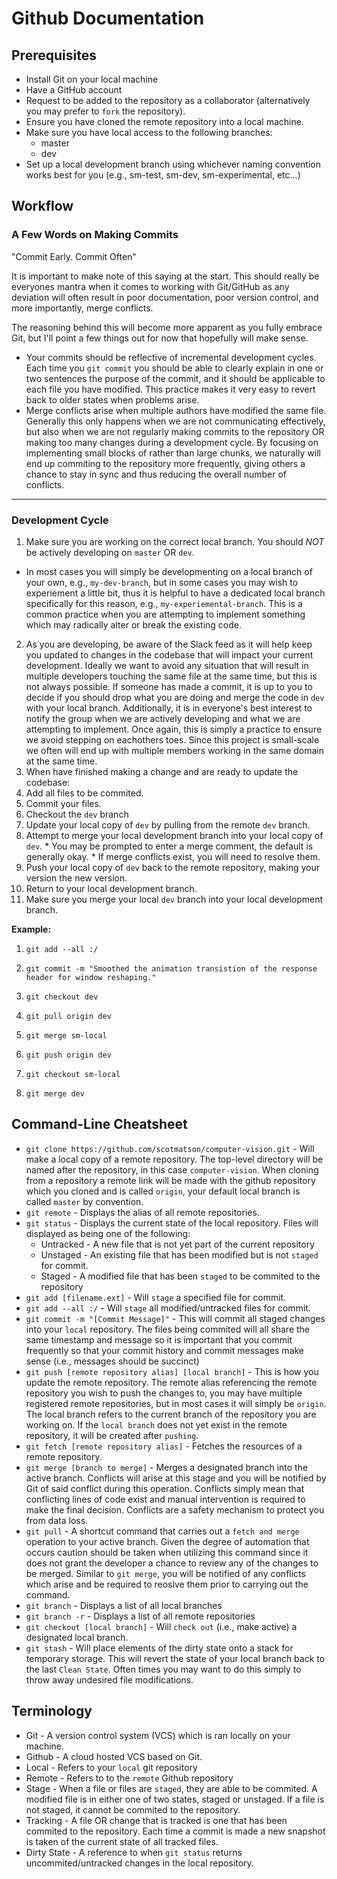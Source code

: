 # Github Documentation

## Prerequisites
* Install Git on your local machine
* Have a GitHub account
* Request to be added to the repository as a collaborator (alternatively you may prefer to `fork` the repository).
* Ensure you have cloned the remote repository into a local machine.
* Make sure you have local access to the following branches:
  * master
  * dev
* Set up a local development branch using whichever naming convention works best for you (e.g., sm-test, sm-dev, sm-experimental, etc...)

## Workflow
### A Few Words on Making Commits
  "Commit Early. Commit Often"
  
  It is important to make note of this saying at the start. This should really be everyones mantra when it comes to working with Git/GitHub as any deviation will often result in poor documentation, poor version control, and more importantly, merge conflicts.
 
  The reasoning behind this will become more apparent as you fully embrace Git, but I'll point a few things out for now that hopefully will make sense.
  
* Your commits should be reflective of incremental development cycles. Each time you `git commit` you should be able to clearly explain in one or two sentences the purpose of the commit, and it should be applicable to each file you have modified. This practice makes it very easy to revert back to older states when problems arise.
* Merge conflicts arise when multiple authors have modified the same file. Generally this only happens when we are not communicating effectively, but also when we are not regularly making commits to the repository OR making too many changes during a development cycle. By focusing on implementing small blocks of rather than large chunks, we naturally will end up commiting to the repository more frequently, giving others a chance to stay in sync and thus reducing the overall number of conflicts.
  
---

### Development Cycle  
1. Make sure you are working on the correct local branch. You should *NOT* be actively developing on `master` OR `dev`.  
  * In most cases you will simply be developmenting on a local branch of your own, e.g., `my-dev-branch`, but in some cases you may wish to experiement a little bit, thus it is helpful to have a dedicated local branch specifically for this reason, e.g., `my-experiemental-branch`. This is a common practice when you are attempting to implement something which may radically alter or break the existing code.
2. As you are developing, be aware of the Slack feed as it will help keep you updated to changes in the codebase that will impact your current development. Ideally we want to avoid any situation that will result in multiple developers touching the same file at the same time, but this is not always possible. If someone has made a commit, it is up to you to decide if you should drop what you are doing and merge the code in `dev` with your local branch. Additionally, it is in everyone's best interest to notify the group when we are actively developing and what we are attempting to implement. Once again, this is simply a practice to ensure we avoid stepping on eachothers toes. Since this project is small-scale we often will end up with multiple members working in the same domain at the same time.
3. When have finished making a change and are ready to update the codebase:
  1. Add all files to be commited.
  2. Commit your files.
  3. Checkout the `dev` branch
  4. Update your local copy of `dev` by pulling from the remote `dev` branch.
  5. Attempt to merge your local development branch into your local copy of `dev`.
    * You may be prompted to enter a merge comment, the default is generally okay.
    * If merge conflicts exist, you will need to resolve them.
  6. Push your local copy of `dev` back to the remote repository, making your version the new version.
  7. Return to your local development branch.
  8. Make sure you merge your local `dev` branch into your local development branch.
  
  **Example:**
  
  1. `git add --all :/`
  
  2. `git commit -m "Smoothed the animation transistion of the response header for window reshaping."`
  
  3. `git checkout dev`
  
  4. `git pull origin dev`
  
  5. `git merge sm-local`
  
  6. `git push origin dev`
  
  7. `git checkout sm-local`
  
  8. `git merge dev`

## Command-Line Cheatsheet
* `git clone https://github.com/scotmatson/computer-vision.git` - Will make a local copy of a remote repository. The top-level directory will be named after the repository, in this case `computer-vision`. When cloning from a repository a remote link will be made with the github repository which you cloned and is called `origin`, your default local branch is called `master` by convention.
* `git remote` - Displays the alias of all remote repositories.
* `git status` - Displays the current state of the local repository. Files will displayed as being one of the following:
  * Untracked - A new file that is not yet part of the current repository
  * Unstaged - An existing file that has been modified but is not `staged` for commit.
  * Staged - A modified file that has been `staged` to be commited to the repository
* `git add [filename.ext]` - Will `stage` a specified file for commit.
* `git add --all :/` - Will `stage` all modified/untracked files for commit.
* `git commit -m "[Commit Message]"` - This will commit all staged changes into your `local` repository. The files being commited will all share the same timestamp and message so it is important that you commit frequently so that your commit history and commit messages make sense (i.e., messages should be succinct)
* `git push [remote repository alias] [local branch]` - This is how you update the remote repository. The remote alias referencing the remote repository you wish to push the changes to, you may have multiple registered remote repositories, but in most cases it will simply be `origin`. The local branch refers to the current branch of the repository you are working on. If the `local branch` does not yet exist in the remote repository, it will be created after `pushing`.
* `git fetch [remote repository alias]` - Fetches the resources of a remote repository.
* `git merge [branch to merge]` - Merges a designated branch into the active branch. Conflicts will arise at this stage and you will be notified by Git of said conflict during this operation. Conflicts simply mean that conflicting lines of code exist and manual intervention is required to make the final decision. Conflicts are a safety mechanism to protect you from data loss.
* `git pull` - A shortcut command that carries out a `fetch and merge` operation to your active branch. Given the degree of automation that occurs caution should be taken when utilizing this command since it does not grant the developer a chance to review any of the changes to be merged. Similar to `git merge`, you will be notified of any conflicts which arise and be required to reoslve them prior to carrying out the command.
* `git branch` - Displays a list of all local branches
* `git branch -r` - Displays a list of all remote repositories
* `git checkout [local branch]` - Will `check out` (i.e., make active) a designated local branch.
* `git stash` - Will place elements of the dirty state onto a stack for temporary storage. This will revert the state of your local branch back to the last `Clean State`. Often times you may want to do this simply to throw away undesired file modifications.

## Terminology
* Git - A version control system (VCS) which is ran locally on your machine.
* Github - A cloud hosted VCS based on Git.
* Local - Refers to your `local` git repository
* Remote - Refers to to the `remote` Github repository
* Stage - When a file or files are `staged`, they are able to be commited. A modified file is in either one of two states, staged or unstaged. If a file is not staged, it cannot be commited to the repository.
* Tracking - A file OR change that is tracked is one that has been commited to the repository. Each time a commit is made a new snapshot is taken of the current state of all tracked files.
* Dirty State - A reference to when `git status` returns uncommited/untracked changes in the local repository.
